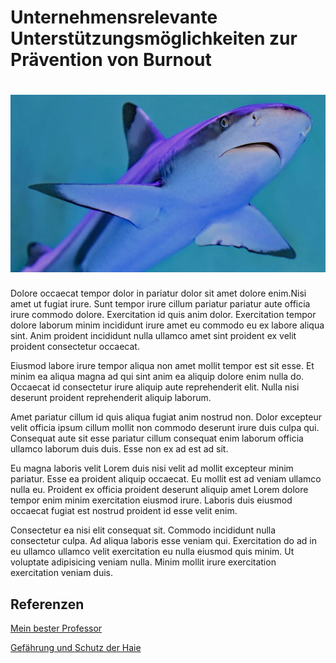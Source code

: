 # Unternehmensrelevante Unterstützungsmöglichkeiten zur Prävention von Burnout


# ![Hai](01.jpg)


Dolore occaecat tempor dolor in pariatur dolor sit amet dolore enim.Nisi amet ut fugiat irure. Sunt tempor irure cillum pariatur pariatur aute officia irure commodo dolore. Exercitation id quis anim dolor. Exercitation tempor dolore laborum minim incididunt irure amet eu commodo eu ex labore aliqua sint. Anim proident incididunt nulla ullamco amet sint proident ex velit proident consectetur occaecat.

Eiusmod labore irure tempor aliqua non amet mollit tempor est sit esse. Et minim ea aliqua magna ad qui sint anim ea aliquip dolore enim nulla do. Occaecat id consectetur irure aliquip aute reprehenderit elit. Nulla nisi deserunt proident reprehenderit aliquip laborum.

Amet pariatur cillum id quis aliqua fugiat anim nostrud non. Dolor excepteur velit officia ipsum cillum mollit non commodo deserunt irure duis culpa qui. Consequat aute sit esse pariatur cillum consequat enim laborum officia ullamco laborum duis duis. Esse non ex ad est ad sit.

Eu magna laboris velit Lorem duis nisi velit ad mollit excepteur minim pariatur. Esse ea proident aliquip occaecat. Eu mollit est ad veniam ullamco nulla eu. Proident ex officia proident deserunt aliquip amet Lorem dolore tempor enim minim exercitation eiusmod irure. Laboris duis eiusmod occaecat fugiat est nostrud proident id esse velit enim.

Consectetur ea nisi elit consequat sit. Commodo incididunt nulla consectetur culpa. Ad aliqua laboris esse veniam qui. Exercitation do ad in eu ullamco ullamco velit exercitation eu nulla eiusmod quis minim. Ut voluptate adipisicing veniam nulla. Minim mollit irure exercitation exercitation veniam duis.


## Referenzen 
[Mein bester Professor](https://ulrich-anders.eu)

[Gefährung und Schutz der Haie](https://www.bfn.de/fileadmin/BfN/service/Dokumente/skripten/Skript450.pdf)
